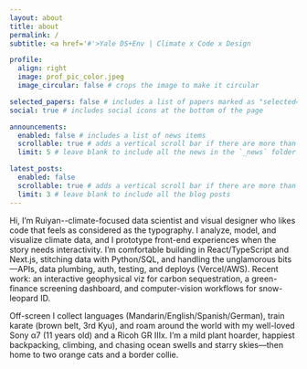 ```yaml
---
layout: about
title: about
permalink: /
subtitle: <a href='#'>Yale DS+Env | Climate x Code x Design

profile:
  align: right
  image: prof_pic_color.jpeg
  image_circular: false # crops the image to make it circular

selected_papers: false # includes a list of papers marked as "selected={true}"
social: true # includes social icons at the bottom of the page

announcements:
  enabled: false # includes a list of news items
  scrollable: true # adds a vertical scroll bar if there are more than 3 news items
  limit: 5 # leave blank to include all the news in the `_news` folder

latest_posts:
  enabled: false
  scrollable: true # adds a vertical scroll bar if there are more than 3 new posts items
  limit: 3 # leave blank to include all the blog posts
---
```


Hi, I’m Ruiyan--climate-focused data scientist and visual designer who likes code that feels as considered as the typography. I analyze, model, and visualize climate data, and I prototype front-end experiences when the story needs interactivity. I’m comfortable building in React/TypeScript and Next.js, stitching data with Python/SQL, and handling the unglamorous bits—APIs, data plumbing, auth, testing, and deploys (Vercel/AWS). Recent work: an interactive geophysical viz for carbon sequestration, a green-finance screening dashboard, and computer-vision workflows for snow-leopard ID.

Off-screen I collect languages (Mandarin/English/Spanish/German), train karate (brown belt, 3rd Kyu), and roam around the world with my well-loved Sony α7 (11 years old) and a Ricoh GR IIIx. I’m a mild plant hoarder, happiest backpacking, climbing, and chasing ocean swells and starry skies—then home to two orange cats and a border collie.
